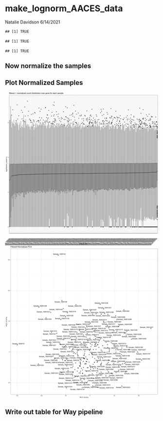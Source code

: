 make_lognorm_AACES_data
================
Natalie Davidson
6/14/2021

    ## [1] TRUE

    ## [1] TRUE

    ## [1] TRUE

## Now normalize the samples

## Plot Normalized Samples

<img src="make_log10_counts_for_way_pipeline_files/figure-gfm/plot_samples-1.png" style="display: block; margin: auto;" /><img src="make_log10_counts_for_way_pipeline_files/figure-gfm/plot_samples-2.png" style="display: block; margin: auto;" />

## Write out table for Way pipeline
